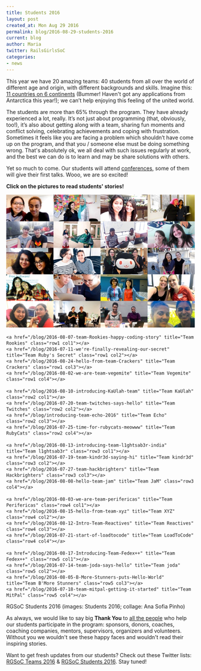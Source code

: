 ```yaml
---
title: Students 2016
layout: post
created_at: Mon Aug 29 2016
permalink: blog/2016-08-29-students-2016
current: blog
author: Maria
twitter: RailsGirlsSoC
categories:
- news
---
```


This year we have 20 amazing teams: 40 students from all over the world of different age and origin, with different backgrounds and skills. Imagine this: [11 countries on 6 continents](/blog/2016-06-24-more-teams-aye) (Bummer! Haven't got any applications from Antarctica this year!); we can’t help enjoying this feeling of the united world.

The students are more than 65% through the program. They have already experienced a lot, really. It’s not just about programming (that, obviously, too!), it’s also about getting along with a team, sharing fun moments and conflict solving, celebrating achievements and coping with frustration. Sometimes it feels like you are facing a problem which shouldn’t have come up on the program, and that you / someone else must be doing something wrong. That's absolutely ok, we all deal with such issues regularly at work, and the best we can do is to learn and may be share solutions with others.

Yet so much to come. Our students will attend [conferences](/blog/2016-08-10-conferences-part1), some of them will give their first talks. Wooo, we are so excited!

**Click on the pictures to read students' stories!**

<section class="students-image-map-4x5">
  <div>
    <img src="/img/blog/2016/2016-08-29-students-2016-4x5.jpg">

    <a href="/blog/2016-08-07-team-Rookies-happy-coding-story" title="Team Rookies" class="row1 col1"></a>
    <a href="/blog/2016-07-11-we're-finally-revealing-our-secret" title="Team Ruby's Secret" class="row1 col2"></a>
    <a href="/blog/2016-08-24-hello-from-team-Crackers" title="Team Crackers" class="row1 col3"></a>
    <a href="/blog/2016-08-02-we-are-team-vegemite" title="Team Vegemite" class="row1 col4"></a>

    <a href="/blog/2016-08-10-introducing-KaUlah-team" title="Team KaUlah" class="row2 col1"></a>
    <a href="/blog/2016-07-20-team-twitches-says-hello" title="Team Twitches" class="row2 col2"></a>
    <a href="/blog/introducing-team-echo-2016" title="Team Echo" class="row2 col3"></a>
    <a href="/blog/2016-07-25-time-for-rubycats-meowww" title="Team RubyCats" class="row2 col4"></a>

    <a href="/blog/2016-08-13-introducing-team-l1ghtsab3r-india" title="Team l1ghtsab3r" class="row3 col1"></a>
    <a href="/blog/2016-07-19-team-kindr3d-saying-hi" title="Team kindr3d" class="row3 col2"></a>
    <a href="/blog/2016-07-27-team-hackbrighters" title="Team Hackbrighters" class="row3 col3"></a>
    <a href="/blog/2016-08-08-hello-team-jam" title="Team JaM" class="row3 col4"></a>

    <a href="/blog/2016-08-03-we-are-team-perifericas" title="Team Perifericas" class="row4 col1"></a>
    <a href="/blog/2016-08-15-hello-from-team-xyz" title="Team XYZ" class="row4 col2"></a>
    <a href="/blog/2016-08-12-Intro-Team-Reactives" title="Team Reactives" class="row4 col3"></a>
    <a href="/blog/2016-07-21-start-of-loadtocode" title="Team LoadToCode" class="row4 col4"></a>

    <a href="/blog/2016-08-17-Introducing-Team-Fedex++" title="Team Fedex++" class="row5 col1"></a>
    <a href="/blog/2016-07-14-team-joda-says-hello" title="Team joda" class="row5 col2"></a>
    <a href="/blog/2016-08-05-B-More-Stunners-puts-Hello-World" title="Team B'More Stunners" class="row5 col3"></a>
    <a href="/blog/2016-07-18-team-mitpal-getting-it-started" title="Team MitPal" class="row5 col4"></a>

  </div>
</section>

<div class="image-credits">
  RGSoC Students 2016 (images: Students 2016; collage: Ana Sofia Pinho)
</div>

As always, we would like to say big **Thank You** to [all the people](/about/team) who help our students participate in the program: sponsors, donors, coaches, coaching companies, mentors, supervisors, organizers and volunteers. Without you we wouldn't see these happy faces and wouldn't read their inspiring stories.

Want to get fresh updates from our students? Check out these Twitter lists: [RGSoC Teams 2016](https://twitter.com/RailsGirlsSoC/lists/rgsoc-2016-teams) & [RGSoC Students 2016](https://twitter.com/RailsGirlsSoC/lists/rgsoc-2016-students). Stay tuned!
